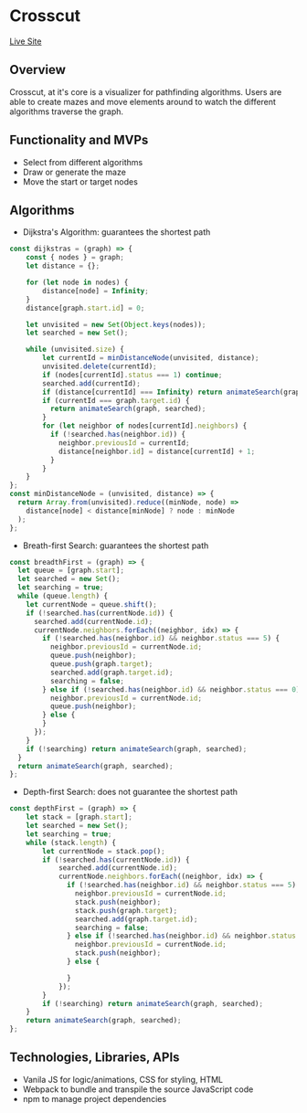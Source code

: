 # Crosscut
[Live Site](https://tkoh13.github.io/Crosscut/#)
## Overview 

Crosscut, at it's core is a visualizer for pathfinding algorithms. Users are able to create mazes and move elements around to watch the different algorithms traverse the graph. 

## Functionality and MVPs

- Select from different algorithms
- Draw or generate the maze
- Move the start or target nodes 

## Algorithms

- Dijkstra's Algorithm: guarantees the shortest path
```javascript
const dijkstras = (graph) => {
    const { nodes } = graph;
    let distance = {};

    for (let node in nodes) {
        distance[node] = Infinity;
    }
    distance[graph.start.id] = 0;

    let unvisited = new Set(Object.keys(nodes)); 
    let searched = new Set();

    while (unvisited.size) {
        let currentId = minDistanceNode(unvisited, distance);
        unvisited.delete(currentId);
        if (nodes[currentId].status === 1) continue;
        searched.add(currentId);
        if (distance[currentId] === Infinity) return animateSearch(graph, searched);
        if (currentId === graph.target.id) {
          return animateSearch(graph, searched);
        }
        for (let neighbor of nodes[currentId].neighbors) {
          if (!searched.has(neighbor.id)) {
            neighbor.previousId = currentId;
            distance[neighbor.id] = distance[currentId] + 1;
          }
        }
    }
};
const minDistanceNode = (unvisited, distance) => {
  return Array.from(unvisited).reduce((minNode, node) =>
    distance[node] < distance[minNode] ? node : minNode
  );
};
```
- Breath-first Search: guarantees the shortest path
```javascript 
const breadthFirst = (graph) => {
  let queue = [graph.start];
  let searched = new Set();
  let searching = true;
  while (queue.length) {
    let currentNode = queue.shift();
    if (!searched.has(currentNode.id)) {
      searched.add(currentNode.id);
      currentNode.neighbors.forEach((neighbor, idx) => {
        if (!searched.has(neighbor.id) && neighbor.status === 5) {
          neighbor.previousId = currentNode.id;
          queue.push(neighbor);
          queue.push(graph.target);
          searched.add(graph.target.id);
          searching = false;
        } else if (!searched.has(neighbor.id) && neighbor.status === 0) {
          neighbor.previousId = currentNode.id;
          queue.push(neighbor);
        } else {
        }
      });
    }
    if (!searching) return animateSearch(graph, searched);
  }
  return animateSearch(graph, searched);
};
```
- Depth-first Search: does not guarantee the shortest path
```javascript
const depthFirst = (graph) => {
    let stack = [graph.start];
    let searched = new Set();
    let searching = true;
    while (stack.length) {
        let currentNode = stack.pop();
        if (!searched.has(currentNode.id)) {
            searched.add(currentNode.id);
            currentNode.neighbors.forEach((neighbor, idx) => {
              if (!searched.has(neighbor.id) && neighbor.status === 5) {
                neighbor.previousId = currentNode.id;
                stack.push(neighbor);
                stack.push(graph.target);
                searched.add(graph.target.id);
                searching = false;
              } else if (!searched.has(neighbor.id) && neighbor.status === 0) {
                neighbor.previousId = currentNode.id;
                stack.push(neighbor);
              } else {

              }
            });
        }
        if (!searching) return animateSearch(graph, searched);
    }
    return animateSearch(graph, searched);
};
```

## Technologies, Libraries, APIs

- Vanila JS for logic/animations, CSS for styling, HTML
- Webpack to bundle and transpile the source JavaScript code
- npm to manage project dependencies 
